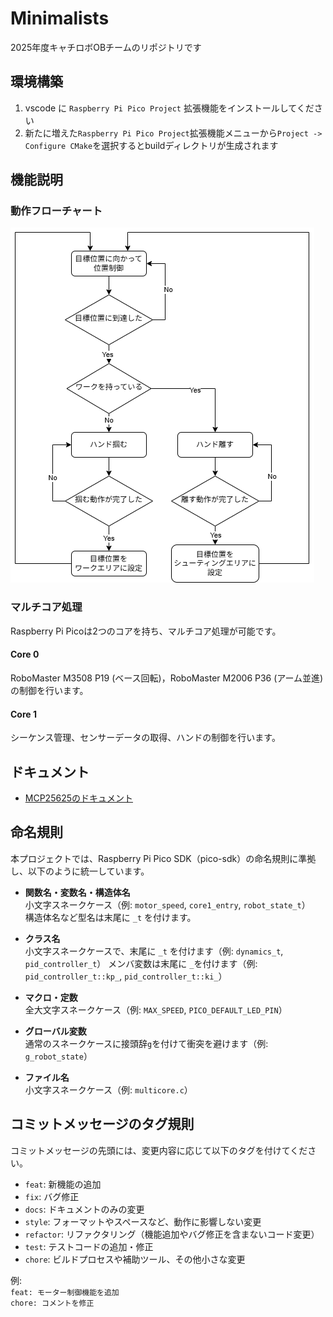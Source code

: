 # Minimalists
2025年度キャチロボOBチームのリポジトリです

## 環境構築

1. vscode に `Raspberry Pi Pico Project` 拡張機能をインストールしてください
2. 新たに増えた`Raspberry Pi Pico Project`拡張機能メニューから`Project -> Configure CMake`を選択するとbuildディレクトリが生成されます

## 機能説明
### 動作フローチャート
![flowchart](img/FlowChart.drawio.png)
### マルチコア処理
Raspberry Pi Picoは2つのコアを持ち、マルチコア処理が可能です。
#### Core 0
RoboMaster M3508 P19 (ベース回転)，RoboMaster M2006 P36 (アーム並進)の制御を行います。
#### Core 1
シーケンス管理、センサーデータの取得、ハンドの制御を行います。

## ドキュメント

- [MCP25625のドキュメント](https://ww1.microchip.com/downloads/jp/DeviceDoc/20005282A_JP.pdf)

## 命名規則

本プロジェクトでは、Raspberry Pi Pico SDK（pico-sdk）の命名規則に準拠し、以下のように統一しています。

- **関数名・変数名・構造体名**  
    小文字スネークケース（例: `motor_speed`, `core1_entry`, `robot_state_t`）  
    構造体名など型名は末尾に `_t` を付けます。

- **クラス名**  
    小文字スネークケースで、末尾に `_t` を付けます（例: `dynamics_t`, `pid_controller_t`）
 メンバ変数は末尾に `_`を付けます（例: `pid_controller_t::kp_`, `pid_controller_t::ki_`）
- **マクロ・定数**  
    全大文字スネークケース（例: `MAX_SPEED`, `PICO_DEFAULT_LED_PIN`）

- **グローバル変数**  
    通常のスネークケースに接頭辞`g`を付けて衝突を避けます（例: `g_robot_state`）

- **ファイル名**  
    小文字スネークケース（例: `multicore.c`）

## コミットメッセージのタグ規則

コミットメッセージの先頭には、変更内容に応じて以下のタグを付けてください。

- `feat`: 新機能の追加
- `fix`: バグ修正
- `docs`: ドキュメントのみの変更
- `style`: フォーマットやスペースなど、動作に影響しない変更
- `refactor`: リファクタリング（機能追加やバグ修正を含まないコード変更）
- `test`: テストコードの追加・修正
- `chore`: ビルドプロセスや補助ツール、その他小さな変更

例:  
`feat: モーター制御機能を追加`  
`chore: コメントを修正`
